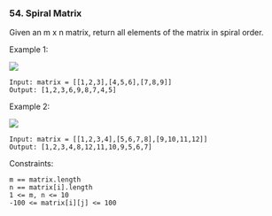 ### 54. Spiral Matrix

Given an m x n matrix, return all elements of the matrix in spiral order.



Example 1:

![](https://assets.leetcode.com/uploads/2020/11/13/spiral1.jpg)

    Input: matrix = [[1,2,3],[4,5,6],[7,8,9]]
    Output: [1,2,3,6,9,8,7,4,5]

Example 2:

![](https://assets.leetcode.com/uploads/2020/11/13/spiral.jpg)

    Input: matrix = [[1,2,3,4],[5,6,7,8],[9,10,11,12]]
    Output: [1,2,3,4,8,12,11,10,9,5,6,7]



Constraints:

    m == matrix.length
    n == matrix[i].length
    1 <= m, n <= 10
    -100 <= matrix[i][j] <= 100
